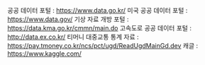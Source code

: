 공공 데이터 포털 : https://www.data.go.kr/
미국 공공 데이터 포털 : https://www.data.gov/
기상 자료 개방 포털 : https://data.kma.go.kr/cmmn/main.do
고속도로 공공 데이터 포털 : http://data.ex.co.kr/
티머니 대중교통 통계 자료 : https://pay.tmoney.co.kr/ncs/pct/ugd/ReadUgdMainGd.dev
캐글 : https://www.kaggle.com/


